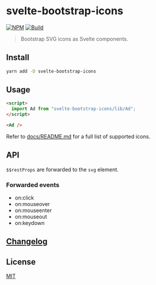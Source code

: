 # svelte-bootstrap-icons

[![NPM][npm]][npm-url]
[![Build][build]][build-badge]

> Bootstrap SVG icons as Svelte components.

## Install

```bash
yarn add -D svelte-bootstrap-icons
```

## Usage

```html
<script>
  import Ad from "svelte-bootstrap-icons/lib/Ad";
</script>

<Ad />
```

Refer to [docs/README.md](docs/README.md) for a full list of supported icons.

## API

`$$restProps` are forwarded to the `svg` element.

### Forwarded events

- on:click
- on:mouseover
- on:mouseenter
- on:mouseout
- on:keydown

## [Changelog](CHANGELOG.md)

## License

[MIT](LICENSE)

[npm]: https://img.shields.io/npm/v/svelte-bootstrap-icons.svg?color=blue
[npm-url]: https://npmjs.com/package/svelte-bootstrap-icons
[build]: https://travis-ci.com/metonym/svelte-bootstrap-icons.svg?branch=master
[build-badge]: https://travis-ci.com/metonym/svelte-bootstrap-icons
